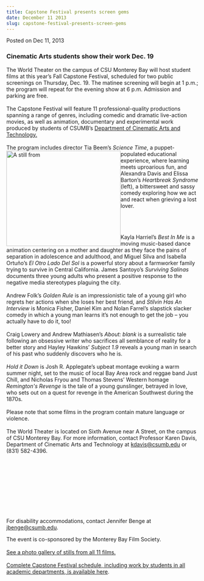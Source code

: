 ```yaml
---
title: Capstone Festival presents screen gems
date: December 11 2013
slug: capstone-festival-presents-screen-gems
---
```





<span class="date">Posted on Dec 11, 2013    </span>
<h3>Cinematic Arts students show their work Dec. 19</h3>
<p>The World Theater on the campus of CSU Monterey Bay will host
student films at this year&#x2019;s Fall Capstone Festival, scheduled for
two public screenings on Thursday, Dec. 19. The matinee screening
will begin at 1 p.m.; the program will repeat for the evening show
at 6 p.m. Admission and parking are free.<br>
<br>
The Capstone Festival will feature 11 professional-quality
productions spanning a range of genres, including comedic and
dramatic live-action movies, as well as animation, documentary and
experimental work produced by students of CSUMB&#x2019;s <a href="http://tat.csumb.edu/" rel="nofollow">Department of Cinematic Arts
and Technology.</a><br>
<br>
The program includes director Tia Beem&#x2019;s <em>Science Time</em>, a
puppet-populated educational&#xA0;<img alt="A still from " src="http://news.csumb.edu/sites/default/files/65/attachments/news/images/heartbreak_syndrome_for_web.jpg" style="float:left; width:300px; height:250px">experience, where
learning meets uproarious fun, and Alexandra Davis and Elissa
Barton&#x2019;s <em>Heartbreak Syndrome</em> (left), a bittersweet and
sassy comedy exploring how we act and react when grieving a lost
lover.</img></br></br></br></br></p>
<p>Kayla Harriel&#x2019;s <em>Best In Me</em> is a moving music-based
dance animation centering on a mother and daughter as they face the
pains of separation in adolescence and adulthood, and Miguel Silva
and Isabella Ortu&#xF1;o&#x2019;s <em>El Otro Lado Del Sol</em>&#xA0;is a
powerful story about a farmworker family trying to survive in
Central California. James Santoyo&#x2019;s <em>Surviving Salinas</em>
documents three young adults who present a positive response to the
negative media stereotypes plaguing the city.<br>
<br>
Andrew Folk&#x2019;s <em>Golden Rule</em> is an impressionistic tale of a
young girl who regrets her actions when she loses her best friend,
and <em>Stilvin Has An Interview</em> is Monica Fisher, Daniel Kim
and Nolan Farrel&#x2019;s slapstick slacker comedy in which a young man
learns it&#x2019;s not enough to get the job &#x2013; you actually have to do it,
too!<br>
<br>
Craig Lowery and Andrew Mathiasen&#x2019;s <em>About: blank</em> is a
surrealistic tale following an obsessive writer who sacrifices all
semblance of reality for a better story and Hayley Hawkins&#x2019;
<em>Subject 1.9</em> reveals a young man in search of his past who
suddenly discovers who he is.<br>
<br>
<em>Hold it Down</em> is Josh R. Applegate&#x2019;s upbeat montage evoking
a warm summer night, set to the music of local Bay Area rock and
reggae band Just Chill, and Nicholas Fryou and Thomas Stevens&#x2019;
Western homage <em>Remington&apos;s Revenge</em> is the tale of a young
gunslinger, betrayed in love, who sets out on a quest for revenge
in the American Southwest during the 1870s.<br>
<br>
Please note that some films in the program contain mature language
or violence.<br>
<br>
The World Theater is located on Sixth Avenue near A Street, on the
campus of CSU Monterey Bay. For more information, contact Professor
Karen Davis, Department of Cinematic Arts and Technology at
<a href="mailto:kdavis@csumb.edu">kdavis@csumb.edu</a> or (831)
582-4396.</br></br></br></br></br></br></br></br></br></br></p>
<p>For disability accommodations, contact Jennifer Benge at
<a href="mailto:jbenge@csumb.edu">jbenge@csumb.edu</a>.</p>
<p>The event is co-sponsored by the Monterey Bay Film
Society.<br>
<br>
<a href="../../../../gallery/fall-capstone-festival-presents-screen-gems.html" rel="nofollow">See a photo gallery of stills from all 11
films.</a><br>
<br>
<a href="http://capstonefestival.csumb.edu/" rel="nofollow">Complete Capstone Festival schedule, including work by
students in all academic departments, is available here</a>.<br>
&#xA0;</br></br></br></br></br></p>





